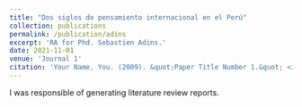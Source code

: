 ```yaml
---
title: "Dos siglos de pensamiento internacional en el Perú"
collection: publications
permalink: /publication/adins
excerpt: 'RA for Phd. Sebastien Adins.'
date: 2021-11-01
venue: 'Journal 1'
citation: 'Your Name, You. (2009). &quot;Paper Title Number 1.&quot; <i>Journal 1</i>. 1(1).'
---
```

I was responsible of generating literature review reports.
